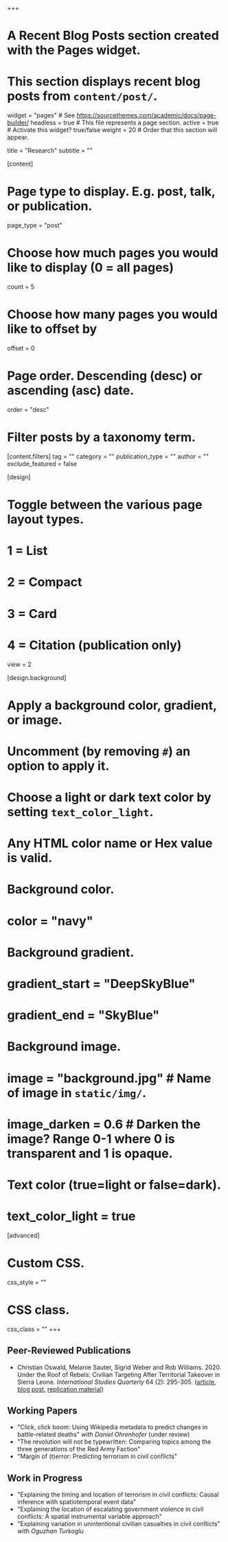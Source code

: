 +++
# A Recent Blog Posts section created with the Pages widget.
# This section displays recent blog posts from `content/post/`.

widget = "pages"  # See https://sourcethemes.com/academic/docs/page-builder/
headless = true  # This file represents a page section.
active = true  # Activate this widget? true/false
weight = 20  # Order that this section will appear.

title = "Research"
subtitle = ""

[content]
  # Page type to display. E.g. post, talk, or publication.
  page_type = "post"

  # Choose how much pages you would like to display (0 = all pages)
  count = 5

  # Choose how many pages you would like to offset by
  offset = 0

  # Page order. Descending (desc) or ascending (asc) date.
  order = "desc"


  # Filter posts by a taxonomy term.
  [content.filters]
    tag = ""
    category = ""
    publication_type = ""
    author = ""
    exclude_featured = false

[design]
  # Toggle between the various page layout types.
  #   1 = List
  #   2 = Compact
  #   3 = Card
  #   4 = Citation (publication only)
  view = 2

[design.background]
  # Apply a background color, gradient, or image.
  #   Uncomment (by removing `#`) an option to apply it.
  #   Choose a light or dark text color by setting `text_color_light`.
  #   Any HTML color name or Hex value is valid.

  # Background color.
  # color = "navy"

  # Background gradient.
  # gradient_start = "DeepSkyBlue"
  # gradient_end = "SkyBlue"

  # Background image.
  # image = "background.jpg"  # Name of image in `static/img/`.
  # image_darken = 0.6  # Darken the image? Range 0-1 where 0 is transparent and 1 is opaque.

  # Text color (true=light or false=dark).
  # text_color_light = true  

[advanced]
 # Custom CSS.
 css_style = ""

 # CSS class.
 css_class = ""
+++

## Peer-Reviewed Publications
* Christian Oswald, Melanie Sauter, Sigrid Weber and Rob Williams. 2020. Under the Roof of Rebels: Civilian Targeting After Territorial Takeover in Sierra Leone. *International Studies Quarterly* 64 (2): 295-305. ([article](https://doi.org/10.1093/isq/sqaa009), [blog post](http://quantitativepeace.com/blog/2020/04/civilian-victimization-and-rebel-territorial-control-in-sierra-leone.html), [replication material](https://doi.org/10.7910/DVN/BEKPWV))

<!-- [Replication](https://doi.org/10.7910/DVN/UVTZZV) -->

<!-- * Supporting Rebels and Hosting Refugees: Explaining the Variation in Refugee Flows in Civil Conflicts (conditionally accepted for publication at *Journal of Peace Research*) -->


## Working Papers
* "Click, click boom: Using Wikipedia metadata to predict changes in battle-related deaths" *with Daniel Ohrenhofer* (under review)
* "The revolution will not be typewritten: Comparing topics among the three generations of the Red Army Faction"
* "Margin of (t)error: Predicting terrorism in civil conflicts"

## Work in Progress
* "Explaining the timing and location of terrorism in civil conflicts: Causal inference with spatiotemporal event data"
* "Explaining the location of escalating government violence in civil conflicts: A spatial instrumental variable approach"
* "Explaining variation in unintentional civilian casualties in civil conflicts" *with Oguzhan Turkoglu*
